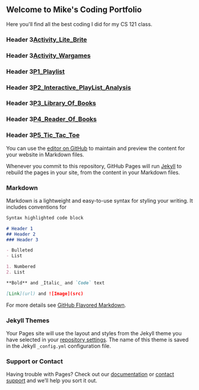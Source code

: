 ## Welcome to Mike's Coding Portfolio

Here you'll find all the best coding I did for my CS 121 class.

### Header 3[Activity_Lite_Brite](https://github.com/commsmartly/commsmartly.github.io/tree/master/Activity_Lite_Brite)

### Header 3[Activity_Wargames](https://github.com/commsmartly/commsmartly.github.io/tree/master/Activity_Wargames)

### Header 3[P1_Playlist](https://github.com/commsmartly/commsmartly.github.io/tree/master/P1_Playlist)

### Header 3[P2_Interactive_PlayList_Analysis](https://github.com/commsmartly/commsmartly.github.io/tree/master/P2_Interactive_PlayList_Analysis)

### Header 3[P3_Library_Of_Books](https://github.com/commsmartly/commsmartly.github.io/tree/master/P3_Library_Of_Books)

### Header 3[P4_Reader_Of_Books](https://github.com/commsmartly/commsmartly.github.io/tree/master/P4_Reader_Of_Books)

### Header 3[P5_Tic_Tac_Toe](https://github.com/commsmartly/commsmartly.github.io/tree/master/P5_Tic_Tac_Toe)


You can use the [editor on GitHub](https://github.com/commsmartly/commsmartly.github.io/edit/master/index.md) to maintain and preview the content for your website in Markdown files.

Whenever you commit to this repository, GitHub Pages will run [Jekyll](https://jekyllrb.com/) to rebuild the pages in your site, from the content in your Markdown files.

### Markdown

Markdown is a lightweight and easy-to-use syntax for styling your writing. It includes conventions for

```markdown
Syntax highlighted code block

# Header 1
## Header 2
### Header 3

- Bulleted
- List

1. Numbered
2. List

**Bold** and _Italic_ and `Code` text

[Link](url) and ![Image](src)
```

For more details see [GitHub Flavored Markdown](https://guides.github.com/features/mastering-markdown/).

### Jekyll Themes

Your Pages site will use the layout and styles from the Jekyll theme you have selected in your [repository settings](https://github.com/commsmartly/commsmartly.github.io/settings). The name of this theme is saved in the Jekyll `_config.yml` configuration file.

### Support or Contact

Having trouble with Pages? Check out our [documentation](https://docs.github.com/categories/github-pages-basics/) or [contact support](https://github.com/contact) and we’ll help you sort it out.
